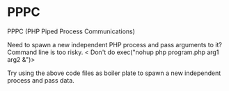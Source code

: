 PPPC
====

PPPC (PHP Piped Process Communications)

Need to spawn a new independent PHP process and pass arguments to it? Command line is too risky.
< Don't do exec("nohup php program.php arg1 arg2 &")>

Try using the above code files as boiler plate to spawn a new independent process and pass data.
